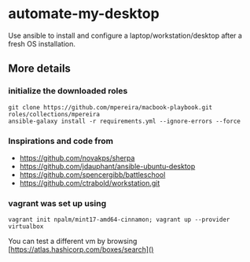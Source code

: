 # automate-my-desktop
Use ansible to install and configure a laptop/workstation/desktop after a fresh OS installation.





## More details

### initialize the downloaded roles
 
    git clone https://github.com/mpereira/macbook-playbook.git roles/collections/mpereira
    ansible-galaxy install -r requirements.yml --ignore-errors --force


### Inspirations and code from

- <https://github.com/novakps/sherpa>
- <https://github.com/jdauphant/ansible-ubuntu-desktop>
- <https://github.com/spencergibb/battleschool>
- <https://github.com/ctrabold/workstation.git>

### vagrant was set up using

```
vagrant init npalm/mint17-amd64-cinnamon; vagrant up --provider virtualbox
```

You can test a different vm by browsing [https://atlas.hashicorp.com/boxes/search]()
